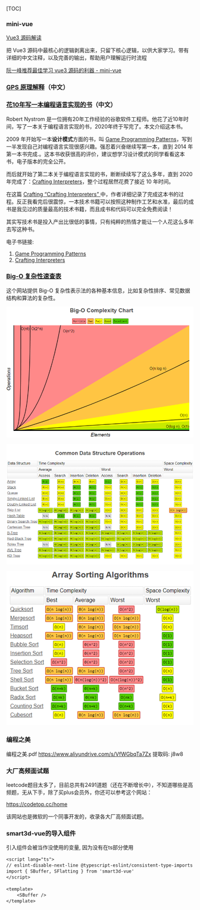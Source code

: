 [TOC]

### mini-vue

[Vue3 源码解读](https://github.com/cuixiaorui/mini-vue)

把 Vue3 源码中最核心的逻辑剥离出来，只留下核心逻辑，以供大家学习。带有详细的中文注释，以及完善的输出，帮助用户理解运行时流程

[阮一峰推荐最佳学习 vue3 源码的利器 - mini-vue ](https://www.bilibili.com/video/BV1Zy4y1J73E)



### [GPS 原理解释](https://pages.longtian.info/gps/)（中文）



### [花10年写一本编程语言实现的书](https://catcoding.me/2022/01/12/a-book-on-programming-language.html)（中文）

Robert Nystrom 是一位拥有20年工作经验的谷歌软件工程师。他花了近10年时间，写了一本关于编程语言实现的书，2020年终于写完了。本文介绍这本书。

2009 年开始写一本**设计模式**方面的书，叫 [Game Programming Patterns](http://gameprogrammingpatterns.com/)，写到一半发现自己对编程语言实现很感兴趣。强忍着兴奋继续写第一本，直到 2014 年第一本书完成.。这本书收获很高的评价，建议想学习设计模式的同学看看这本书，电子版本的完全公开。

而后就开始了第二本关于编程语言实现的书，断断续续写了这么多年，直到 2020 年完成了：[Crafting Interpreters](http://craftinginterpreters.com/)，整个过程居然花费了接近 10 年时间。

在这篇 [Crafting “Crafting Interpreters” ](http://journal.stuffwithstuff.com/2020/04/05/crafting-crafting-interpreters/)中，作者详细记录了完成这本书的过程。反正我看完后很震惊，一本技术书籍可以按照这种制作工艺和水准，最后的成书是我见过的质量最高的技术书籍，而且成书和代码可以完全免费阅读！

其实写技术书是投入产出比很低的事情，只有纯粹的热情才能让一个人花这么多年去写这种书。

电子书链接:

1. [Game Programming Patterns](http://gameprogrammingpatterns.com/sample.pdf)
2. [Crafting Interpreters](http://craftinginterpreters.com/sample.pdf)



### [Big-O 复杂性速查表](https://www.bigocheatsheet.com/)

这个网站提供 Big-O 复杂性表示法的各种基本信息，比如复杂性排序、常见数据结构和算法的复杂性。

![image-20220218103121953](./imgs/image-20220218103121953.png)

![image-20220218103548941](./imgs/image-20220218103548941.png)

![image-20220218103607131](./imgs/image-20220218103607131.png)



### 编程之美

编程之美.pdf https://www.aliyundrive.com/s/VfWGbqTa7Zx 提取码: j8w8



### 大厂高频面试题

leetcode题目太多了，目前总共有2491道题（还在不断增长中），不知道哪些是高频题，无从下手，除了买plus会员外，你还可以参考这个网站：

https://codetop.cc/home

该网站也是微软的一个同事开发的，收录各大厂高频面试题。





### smart3d-vue的导入组件

引入组件会被当作没使用的变量, 因为没有在ts部分使用    

```vue
<script lang="ts">
// eslint-disable-next-line @typescript-eslint/consistent-type-imports
import { SBuffer, SFlatting } from 'smart3d-vue'
</script>
    
<template>
	<SBuffer />
</template>


```

